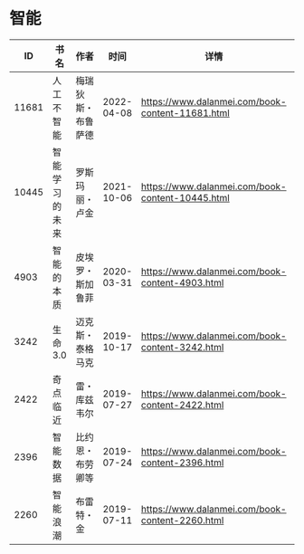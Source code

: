 # 智能

| ID | 书名 | 作者 | 时间 | 详情 | 下载页面 | EPUB下载链接 | MOBI下载链接 | AZW3下载链接 |
| --- | --- | --- | --- | --- | --- | --- | --- | --- |
| 11681 | 人工不智能 | 梅瑞狄斯・布鲁萨德 | 2022-04-08 | https://www.dalanmei.com/book-content-11681.html | https://www.dalanmei.com/download-book-11681.html | http://ct.dalanmei.com/f/31084289-570170267-3f0da9 | http://ct.dalanmei.com/f/31084289-570286962-24a27c | http://ct.dalanmei.com/f/31084289-570358411-31f33a |
| 10445 | 智能学习的未来 | 罗斯玛丽・卢金 | 2021-10-06 | https://www.dalanmei.com/book-content-10445.html | https://www.dalanmei.com/download-book-10445.html | http://ct.dalanmei.com/f/31084289-570127931-1a6adb | http://ct.dalanmei.com/f/31084289-570270990-76f662 | http://ct.dalanmei.com/f/31084289-571410138-aecd7d |
| 4903 | 智能的本质 | 皮埃罗・斯加鲁菲 | 2020-03-31 | https://www.dalanmei.com/book-content-4903.html | https://www.dalanmei.com/download-book-4903.html | http://ct.dalanmei.com/f/31084289-571595006-a718de | http://ct.dalanmei.com/f/31084289-572122196-187853 | http://ct.dalanmei.com/f/31084289-571979241-50de3b |
| 3242 | 生命3.0 | 迈克斯・泰格马克 | 2019-10-17 | https://www.dalanmei.com/book-content-3242.html | https://www.dalanmei.com/download-book-3242.html | http://ct.dalanmei.com/f/31084289-571557578-cba7ec | http://ct.dalanmei.com/f/31084289-571915893-b1ec4c | http://ct.dalanmei.com/f/31084289-572074638-34a1d0 |
| 2422 | 奇点临近 | 雷・库兹韦尔 | 2019-07-27 | https://www.dalanmei.com/book-content-2422.html | https://www.dalanmei.com/download-book-2422.html | http://ct.dalanmei.com/f/31084289-571581388-3be84d | http://ct.dalanmei.com/f/31084289-571737101-37e08a | http://ct.dalanmei.com/f/31084289-571862341-981603 |
| 2396 | 智能数据 | 比约恩・布劳卿等 | 2019-07-24 | https://www.dalanmei.com/book-content-2396.html | https://www.dalanmei.com/download-book-2396.html | http://ct.dalanmei.com/f/31084289-571590483-6063bd | http://ct.dalanmei.com/f/31084289-571737234-23a256 | http://ct.dalanmei.com/f/31084289-571863065-3f4ce4 |
| 2260 | 智能浪潮 | 布雷特・金 | 2019-07-11 | https://www.dalanmei.com/book-content-2260.html | https://www.dalanmei.com/download-book-2260.html | http://ct.dalanmei.com/f/31084289-571587999-a5d19d | http://ct.dalanmei.com/f/31084289-571772820-a10d2f | http://ct.dalanmei.com/f/31084289-571869193-2f84bd |
